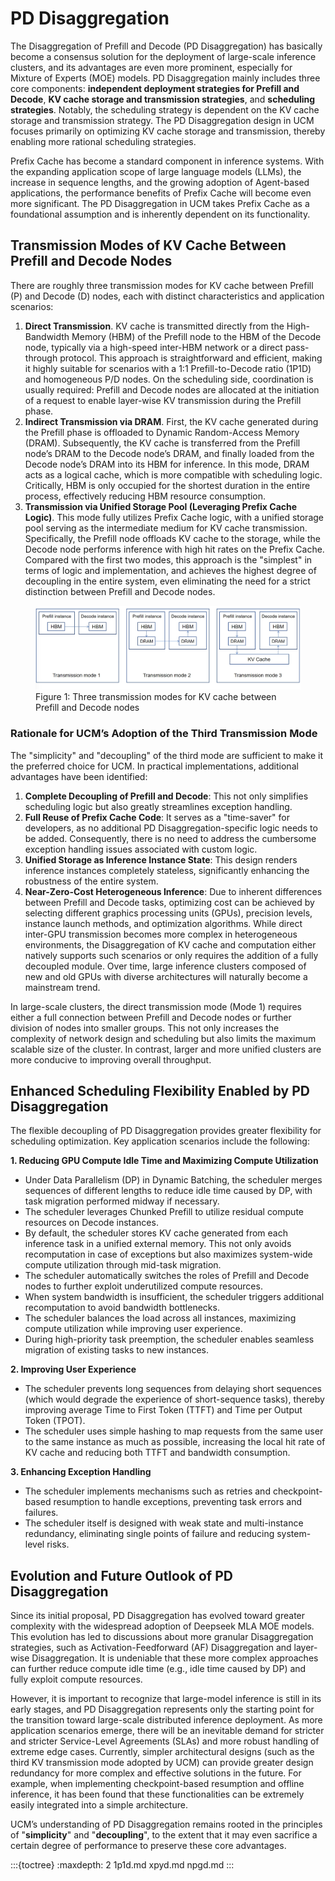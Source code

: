 # PD Disaggregation

The Disaggregation of Prefill and Decode (PD Disaggregation) has basically become a consensus solution for the
deployment of
large-scale inference clusters, and its advantages are even more prominent, especially for Mixture of Experts (MOE)
models. PD Disaggregation mainly includes three core components: **independent deployment strategies for Prefill and Decode**,
**KV cache storage and transmission strategies**, and **scheduling strategies**. Notably, the scheduling strategy is dependent
on the KV cache storage and transmission strategy. The PD Disaggregation design in UCM focuses
primarily on optimizing KV cache storage and transmission, thereby enabling more rational scheduling strategies.

Prefix Cache has become a standard component in inference systems. With the expanding application scope of large language models (LLMs),
the increase in sequence lengths, and the growing adoption of Agent-based applications, the performance benefits of
Prefix Cache will become even more significant. The PD Disaggregation in UCM takes Prefix Cache as a foundational
assumption and is inherently dependent on its functionality.

## Transmission Modes of KV Cache Between Prefill and Decode Nodes

There are roughly three transmission modes for KV cache between Prefill (P) and Decode (D) nodes, each with distinct
characteristics and application scenarios:

1. **Direct Transmission**. KV cache is transmitted directly from the High-Bandwidth Memory (HBM) of the Prefill node to
   the HBM of the Decode node, typically via a high-speed inter-HBM network or a direct pass-through protocol. This
   approach is straightforward and efficient, making it highly suitable for scenarios with a 1:1 Prefill-to-Decode
   ratio (1P1D) and homogeneous P/D nodes. On the scheduling side, coordination is usually required: Prefill and Decode
   nodes are allocated at the initiation of a request to enable layer-wise KV transmission during the Prefill phase.
2. **Indirect Transmission via DRAM**. First, the KV cache generated during the Prefill phase is offloaded to Dynamic
   Random-Access Memory (DRAM). Subsequently, the KV cache is transferred from the Prefill node’s DRAM to the Decode
   node’s DRAM, and finally loaded from the Decode node’s DRAM into its HBM for inference. In this mode, DRAM acts as a
   logical cache, which is more compatible with scheduling logic. Critically, HBM is only occupied for the shortest
   duration in the entire process, effectively reducing HBM resource consumption.
3. **Transmission via Unified Storage Pool (Leveraging Prefix Cache Logic)**. This mode fully utilizes Prefix Cache
   logic, with a unified storage pool serving as the intermediate medium for KV cache transmission. Specifically, the
   Prefill node offloads KV cache to the storage, while the Decode node performs inference with high hit rates on
   the Prefix Cache. Compared with the first two modes, this approach is the "simplest" in terms of logic and
   implementation, and achieves the highest degree of decoupling in the entire system, even eliminating the need for a
   strict distinction between Prefill and Decode nodes.

<figure>
  <img src="../../_static/images/pd_disaggregation.jpg" width="600">
  <figcaption>Figure 1: Three transmission modes for KV cache between Prefill and Decode nodes</figcaption>
</figure>

### Rationale for UCM’s Adoption of the Third Transmission Mode

The "simplicity" and "decoupling" of the third mode are sufficient to make it the preferred choice for UCM. In practical
implementations, additional advantages have been identified:

1. **Complete Decoupling of Prefill and Decode**: This not only simplifies scheduling logic but also greatly streamlines
   exception handling.
2. **Full Reuse of Prefix Cache Code**: It serves as a "time-saver" for developers, as no additional PD
   Disaggregation-specific logic needs to be added. Consequently, there is no need to address the cumbersome exception
   handling issues associated with custom logic.
3. **Unified Storage as Inference Instance State**: This design renders inference instances completely stateless,
   significantly enhancing the robustness of the entire system.
4. **Near-Zero-Cost Heterogeneous Inference**: Due to inherent differences between Prefill and Decode tasks, optimizing
   cost can be achieved by selecting different graphics processing units (GPUs), precision levels, instance launch
   methods, and optimization algorithms. While direct inter-GPU transmission becomes more complex in heterogeneous
   environments, the Disaggregation of KV cache and computation either natively supports such scenarios or only requires
   the
   addition of a fully decoupled module. Over time, large inference clusters composed of new and old GPUs with diverse
   architectures will naturally become a mainstream trend.

In large-scale clusters, the direct transmission mode (Mode 1) requires either a full connection between Prefill and
Decode nodes or further division of nodes into smaller groups. This not only increases the complexity of network design
and scheduling but also limits the maximum scalable size of the cluster. In contrast, larger and more unified clusters
are more conducive to improving overall throughput.

## Enhanced Scheduling Flexibility Enabled by PD Disaggregation

The flexible decoupling of PD Disaggregation provides greater flexibility for scheduling optimization. Key application
scenarios include the following:

**1. Reducing GPU Compute Idle Time and Maximizing Compute Utilization**

- Under Data Parallelism (DP) in Dynamic Batching, the scheduler merges sequences of different lengths to reduce idle time caused by DP,
  with task migration performed midway if necessary.
- The scheduler leverages Chunked Prefill to utilize residual compute resources on Decode instances.
- By default, the scheduler stores KV cache generated from each inference task in a unified external memory. This not
  only avoids recomputation in case of exceptions but also maximizes system-wide compute utilization through mid-task
  migration.
- The scheduler automatically switches the roles of Prefill and Decode nodes to further exploit underutilized compute
  resources.
- When system bandwidth is insufficient, the scheduler triggers additional recomputation to avoid bandwidth bottlenecks.
- The scheduler balances the load across all instances, maximizing compute utilization while improving user experience.
- During high-priority task preemption, the scheduler enables seamless migration of existing tasks to new instances.

**2. Improving User Experience**

- The scheduler prevents long sequences from delaying short sequences (which would degrade the experience of
  short-sequence tasks), thereby improving average Time to First Token (TTFT) and Time per Output Token (TPOT).
- The scheduler uses simple hashing to map requests from the same user to the same instance as much as possible,
  increasing the local hit rate of KV cache and reducing both TTFT and bandwidth consumption.

**3. Enhancing Exception Handling**

- The scheduler implements mechanisms such as retries and checkpoint-based resumption to handle exceptions, preventing
  task errors and failures.
- The scheduler itself is designed with weak state and multi-instance redundancy, eliminating single points of failure
  and reducing system-level risks.

## Evolution and Future Outlook of PD Disaggregation

Since its initial proposal, PD Disaggregation has evolved toward greater complexity with the widespread adoption of Deepseek
MLA MOE models. This evolution has led to discussions about more granular Disaggregation strategies, such as
Activation-Feedforward (AF) Disaggregation and layer-wise Disaggregation. It is undeniable that these more complex approaches
can further reduce compute idle time (e.g., idle time caused by DP) and fully exploit compute resources.

However, it is important to recognize that large-model inference is still in its early stages, and PD Disaggregation
represents only the starting point for the transition toward large-scale distributed inference deployment. As more
application scenarios emerge, there will be an inevitable demand for stricter and stricter Service-Level Agreements (SLAs) and more
robust handling of extreme edge cases. Currently, simpler architectural designs (such as the third KV transmission mode
adopted by UCM) can provide greater design redundancy for more complex and effective solutions in the future. For
example, when implementing checkpoint-based resumption and offline inference, it has been found that these
functionalities can be extremely easily integrated into a simple architecture.

UCM’s understanding of PD Disaggregation remains rooted in the principles of "**simplicity**" and "**decoupling**", to the extent
that it may even sacrifice a certain degree of performance to preserve these core advantages.

:::{toctree}
:maxdepth: 2
1p1d.md
xpyd.md
npgd.md
:::

